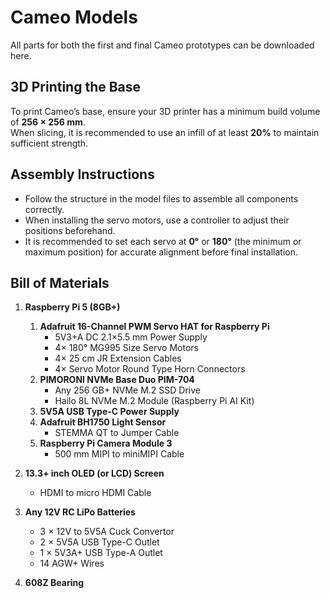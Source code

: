 # Cameo Models

All parts for both the first and final Cameo prototypes can be downloaded here. 

## 3D Printing the Base
To print Cameo’s base, ensure your 3D printer has a minimum build volume of **256 × 256 mm**.  
When slicing, it is recommended to use an infill of at least **20%** to maintain sufficient strength.

## Assembly Instructions
- Follow the structure in the model files to assemble all components correctly.  
- When installing the servo motors, use a controller to adjust their positions beforehand.  
- It is recommended to set each servo at **0°** or **180°** (the minimum or maximum position) for accurate alignment before final installation.

## Bill of Materials

1. **Raspberry Pi 5 (8GB+)**  
   1. **Adafruit 16-Channel PWM Servo HAT for Raspberry Pi**  
      - 5V3+A DC 2.1×5.5 mm Power Supply  
      - 4× 180° MG995 Size Servo Motors  
      - 4× 25 cm JR Extension Cables  
      - 4× Servo Motor Round Type Horn Connectors  
   2. **PIMORONI NVMe Base Duo PIM-704**  
      - Any 256 GB+ NVMe M.2 SSD Drive  
      - Hailo 8L NVMe M.2 Module (Raspberry Pi AI Kit)  
   3. **5V5A USB Type-C Power Supply**  
   4. **Adafruit BH1750 Light Sensor**  
      - STEMMA QT to Jumper Cable  
   5. **Raspberry Pi Camera Module 3**  
      - 500 mm MIPI to miniMIPI Cable  

2. **13.3+ inch OLED (or LCD) Screen**  
   - HDMI to micro HDMI Cable  

3. **Any 12V RC LiPo Batteries**  
   - 3 × 12V to 5V5A Cuck Convertor  
   - 2 × 5V5A USB Type-C Outlet  
   - 1 × 5V3A+ USB Type-A Outlet  
   - 14 AGW+ Wires  

4. **608Z Bearing**
